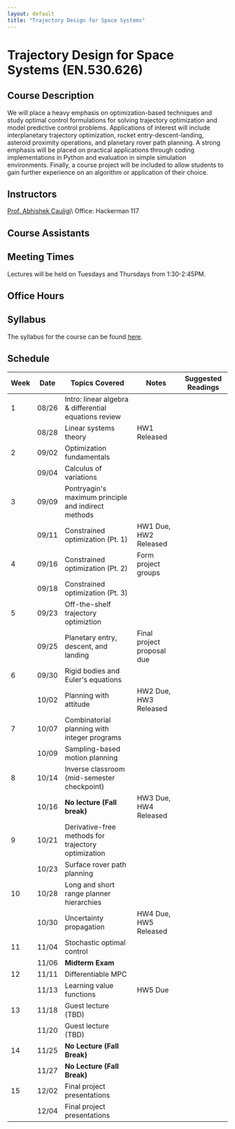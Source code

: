 ```yaml
---
layout: default
title: "Trajectory Design for Space Systems"
---
```


# Trajectory Design for Space Systems (EN.530.626)

## Course Description
We will place a heavy emphasis on optimization-based techniques and study optimal control formulations for solving trajectory optimization and model predictive control problems.
Applications of interest will include interplanetary trajectory optimization, rocket entry-descent-landing, asteroid proximity operations, and planetary rover path planning.
A strong emphasis will be placed on practical applications through coding implementations in Python and evaluation in simple simulation environments.
Finally, a course project will be included to allow students to gain further experience on an algorithm or application of their choice.

## Instructors 
[Prof. Abhishek Cauligi](https://acauligi.github.io)\\
Office: Hackerman 117

## Course Assistants 

## Meeting Times
Lectures will be held on Tuesdays and Thursdays from  1:30-2:45PM.

## Office Hours 

## Syllabus
The syllabus for the course can be found [here](./assets/pdf/syllabus.pdf).

## Schedule

| Week | Date   | Topics Covered                                   | Notes                       | Suggested Readings |
|------|--------|--------------------------------------------------|-----------------------------|--------------------|
| 1    | 08/26  | Intro: linear algebra & differential equations review |                             |                    |
|      | 08/28  | Linear systems theory                            | HW1 Released |                    |
| 2    | 09/02  | Optimization fundamentals |                             |                    |
|      | 09/04  | Calculus of variations                 | |                    |
| 3    | 09/09  | Pontryagin's maximum principle and indirect methods |                          |                    |
|      | 09/11  | Constrained optimization (Pt. 1)                 |    HW1 Due, HW2 Released                         |                    |
| 4    | 09/16  | Constrained optimization (Pt. 2)                 | Form project groups         |                    |
|      | 09/18  | Constrained optimization (Pt. 3)                 | |                    |
| 5    | 09/23  | Off-the-shelf trajectory optimiztion            |                             |                    |
|      | 09/25  | Planetary entry, descent, and landing                     | Final project proposal due  |                    |
| 6    | 09/30  | Rigid bodies and Euler's equations                     |                             |                    |
|      | 10/02  | Planning with attitude                         | HW2 Due, HW3 Released |                    |
| 7    | 10/07  | Combinatorial planning with integer programs                |                             |                    |
|      | 10/09  | Sampling-based motion planning |                             |                    |
| 8    | 10/14  | Inverse classroom (mid-semester checkpoint) |                             |                    |
|      | 10/16  | **No lecture (Fall break)** | HW3 Due, HW4 Released |                    |
| 9    | 10/21  | Derivative-free methods for trajectory optimization |                             |                    |
|      | 10/23  | Surface rover path planning |                             |                    |
| 10   | 10/28  | Long and short range planner hierarchies |                             |                    |
|      | 10/30  | Uncertainty propagation | HW4 Due, HW5 Released |                    |
| 11   | 11/04  | Stochastic optimal control                |                             |                    |
|      | 11/06  | **Midterm Exam**                                 |                             |                    |
| 12   | 11/11  | Differentiable MPC                 |                             |                    |
|      | 11/13  | Learning value functions                 | HW5 Due                     |                    |
| 13   | 11/18  | Guest lecture (TBD)                              |                             |                    |
|      | 11/20  | Guest lecture (TBD)                              |                             |                    |
| 14   | 11/25  | **No Lecture (Fall Break)**                          |                             |                    |
|      | 11/27  | **No Lecture (Fall Break)**                          |                             |                    |
| 15   | 12/02  | Final project presentations                      |                             |                    |
|      | 12/04  | Final project presentations                      |                             |                    | 